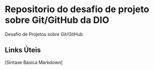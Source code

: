 # Repositorio do desafio de projeto sobre Git/GitHub da DIO
Desafio de Projetos sobre Git/GitHub


## Links Úteis
[Sintaxe Básica Markdown]
